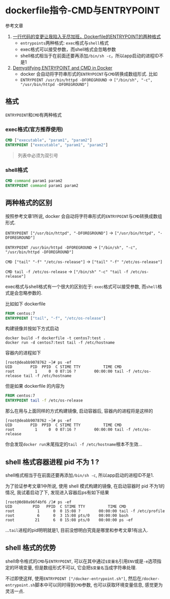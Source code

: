 # dockerfile指令-CMD与ENTRYPOINT

参考文章

1. [一行代码的变更让我陷入无尽加班，Dockerfile的ENTRYPOINT的两种格式](https://www.pkslow.com/archives/docker-entrypoint-issue)
    - `entrypoints`两种格式: `exec`格式与`shell`格式
    - exec格式可以接受参数，而shell格式会忽略参数
    - shell格式相当于在前面还要再添加`/bin/sh -c`，所以app启动的进程ID不是1
2. [Demystifying ENTRYPOINT and CMD in Docker](https://aws.amazon.com/cn/blogs/opensource/demystifying-entrypoint-cmd-docker/)
    - docker 会自动将字符串形式的`ENTRYPOINT`与`CMD`转换成数组形式. 比如
    - `ENTRYPOINT /usr/bin/httpd -DFOREGROUND` -> `["/bin/sh", "-c", "/usr/bin/httpd -DFOREGROUND"]`

## 格式

`ENTRYPOINT`和`CMD`有两种格式

### exec格式(官方推荐使用)

```dockerfile
CMD ["executable", "param1", "param2"]
ENTRYPOINT ["executable", "param1", "param2"]
```

> 列表中必须为双引号

### shell格式

```dockerfile
CMD command param1 param2
ENTRYPOINT command param1 param2
```

## 两种格式的区别

按照参考文章1所说, docker 会自动将字符串形式的`ENTRYPOINT`与`CMD`转换成数组形式.

`ENTRYPOINT ["/usr/bin/httpd", "-DFOREGROUND"]` -> `["/usr/bin/httpd", "-DFOREGROUND"]`

`ENTRYPOINT /usr/bin/httpd -DFOREGROUND` -> `["/bin/sh", "-c", "/usr/bin/httpd -DFOREGROUND"]`

`CMD ["tail" "-f" "/etc/os-release"]` -> `["tail" "-f" "/etc/os-release"]`

`CMD tail -f /etc/os-release` -> `["/bin/sh" "-c" "tail -f /etc/os-release"]`

exec格式与shell格式有一个很大的区别在于: `exec`格式可以接受参数, 而`shell`格式是会忽略参数的. 

比如如下 dockerfile

```dockerfile
FROM centos:7
ENTRYPOINT ["tail", "-f", "/etc/os-release"]
```

构建镜像并按如下方式启动

```
docker build -f dockerfile -t centos7:test .
docker run -d centos7:test tail -f /etc/hostname
```

容器内的进程如下

```console
[root@deabb9078762 ~]# ps -ef
UID        PID  PPID  C STIME TTY          TIME CMD
root         1     0  0 07:16 ?        00:00:00 tail -f /etc/os-release tail -f /etc/hostname
```

但是如果 dockerfile 的内容为

```dockerfile
FROM centos:7
ENTRYPOINT tail -f /etc/os-release
```

那么在用与上面同样的方式构建镜像, 启动容器后, 容器内的进程将是这样的

```console
[root@deabb9078762 ~]# ps -ef
UID        PID  PPID  C STIME TTY          TIME CMD
root         1     0  0 07:16 ?        00:00:00 tail -f /etc/os-release
```

你会发现`docker run`末尾指定的`tail -f /etc/hostname`根本不生效...

## shell 格式容器进程 pid 不为 1 ?

shell格式相当于在前面还要再添加`/bin/sh -c`, 所以app启动的进程ID不是1.

为了验证参考文章1中所说, 使用 shell 模式构建的镜像, 在启动容器时 pid 不为1的情况, 我试着启动了下, 发现进入容器后ps有如下结果

```console
[root@0d80a96f4bf6 /]# ps -ef
UID         PID   PPID  C STIME TTY          TIME CMD
root          1      0  0 15:08 ?        00:00:00 tail -f /etc/profile
root          6      0  3 15:08 pts/0    00:00:00 bash
root         21      6  0 15:08 pts/0    00:00:00 ps -ef
```

...`tail`进程的pid明明就是1, 目前没想明白究竟是哪里和参考文章1有出入.

## shell 格式的优势

shell命令格式的`CMD`与`ENTRYPOINT`, 可以在其中通过`$变量名`引用`ENV`或是`-e`选项指定的环境变量, 但是数组形式不可以, 它会把`$变量名`当成字符串处理.

不过即使这样, 使用`ENTRYPOINT ["/docker-entrypoint.sh"]`, 然后在`/docker-entrypoint.sh`脚本中可以同时得到`CMD`参数, 也可以获取环境变量信息, 感觉更为灵活一点.
